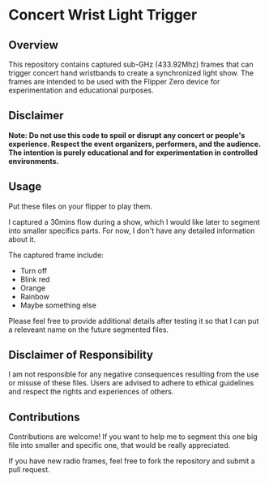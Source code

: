 # Concert Wrist Light Trigger

## Overview

This repository contains captured sub-GHz (433.92Mhz) frames that can trigger concert hand wristbands to create a synchronized light show. The frames are intended to be used with the Flipper Zero device for experimentation and educational purposes.

## Disclaimer

**Note: Do not use this code to spoil or disrupt any concert or people's experience. Respect the event organizers, performers, and the audience. The intention is purely educational and for experimentation in controlled environments.**

## Usage

Put these files on your flipper to play them.

I captured a 30mins flow during a show, which I would like later to segment into smaller specifics parts. For now, I don't have any detailed information about it.

The captured frame include:

* Turn off
* Blink red
* Orange
* Rainbow
* Maybe something else

Please feel free to provide additional details after testing it so that I can put a releveant name on the future segmented files.


## Disclaimer of Responsibility
I am not responsible for any negative consequences resulting from the use or misuse of these files. Users are advised to adhere to ethical guidelines and respect the rights and experiences of others.

## Contributions
Contributions are welcome! If you want to help me to segment this one big file into smaller and specific one, that would be really appreciated.

If you have new radio frames, feel free to fork the repository and submit a pull request.
